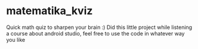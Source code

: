 # matematika_kviz
Quick math quiz to sharpen your brain  :)
Did this little project while listening a course about android studio, 
feel free to use the code in whatever way you like
